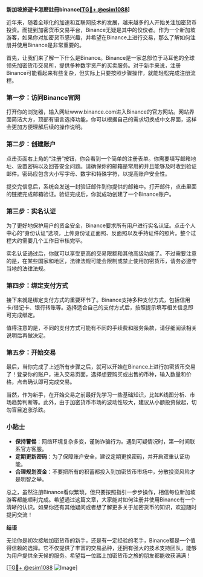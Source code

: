 **新加坡旅遊卡怎麽註冊binance[[TG💪+ @esim1088](https://t.me/s/esim1088)]**

近年来，随着全球化的加速和互联网技术的发展，越来越多的人开始关注加密货币投资。而提到加密货币交易平台，Binance无疑是其中的佼佼者。作为一个新加坡游客，如果你对加密货币感兴趣，并希望在Binance上进行交易，那么了解如何注册并使用Binance是非常重要的。

首先，让我们来了解一下什么是Binance。Binance是一家总部位于马耳他的全球领先加密货币交易所，提供多种数字资产的买卖服务。对于新手来说，注册Binance可能看起来有些复杂，但实际上只要按照步骤操作，就能轻松完成注册流程。

### 第一步：访问Binance官网

打开你的浏览器，输入网址www.binance.com进入Binance的官方网站。网站界面简洁大方，顶部有语言选择功能，你可以根据自己的需求切换成中文界面，这样会更加方便理解后续的操作说明。

### 第二步：创建账户

点击页面右上角的“注册”按钮，你会看到一个简单的注册表单。你需要填写邮箱地址、设置密码以及回答安全问题。请确保你的邮箱是常用的并且能够及时收到验证邮件。密码应包含大小写字母、数字和特殊字符，以提高账户安全性。

提交完信息后，系统会发送一封验证邮件到你提供的邮箱中。打开邮件，点击里面的链接完成邮箱验证。验证完成后，你就成功创建了一个Binance账户。

### 第三步：实名认证

为了更好地保护用户的资金安全，Binance要求所有用户进行实名认证。点击个人中心的“身份认证”选项，上传身份证正面照、反面照以及手持证件的照片。整个过程大约需要几个工作日审核完毕。

实名认证通过后，你就可以享受更高的交易限额和其他高级功能了。不过需要注意的是，在某些国家和地区，法律法规可能会限制或禁止使用加密货币，请务必遵守当地的法律法规。

### 第四步：绑定支付方式

接下来就是绑定支付方式的重要环节了。Binance支持多种支付方式，包括信用卡/借记卡、银行转账等。选择适合自己的支付方式后，按照提示填写相关信息即可完成绑定。

值得注意的是，不同的支付方式可能有不同的手续费和服务条款，请仔细阅读相关说明后再做决定。

### 第五步：开始交易

最后，当你完成了上述所有步骤之后，就可以开始在Binance上进行加密货币交易了！登录你的账户，进入交易页面，选择想要购买或出售的币种，输入数量和价格，点击确认即可完成交易。

当然，作为新手，在开始交易之前最好先学习一些基础知识，比如K线图分析、市场趋势判断等。此外，由于加密货币市场的波动性较大，建议从小额投资做起，切勿盲目追涨杀跌。

### 小贴士

- **保持警惕**：网络环境复杂多变，谨防诈骗行为。遇到可疑情况时，第一时间联系官方客服。
- **定期更新密码**：为了保障账户安全，建议定期更换密码，并开启双重认证功能。
- **合理规划资金**：不要把所有的积蓄都投入到加密货币市场中，分散投资风险才是明智之举。

总之，虽然注册Binance看似繁琐，但只要按照指引一步步操作，相信每位新加坡游客都能顺利完成。希望通过这篇文章，大家能对如何注册并使用Binance有一个清晰的认识。如果你还有其他疑问或者想了解更多关于加密货币的知识，欢迎随时提问交流！

**结语**

无论你是初次接触加密货币的新手，还是有一定经验的老手，Binance都是一个值得信赖的选择。它不仅提供了丰富的交易品种，还拥有强大的技术支持团队，能够为用户提供全天候的服务。希望每一位踏上加密货币之旅的朋友都能收获满满！

[[TG💪+ @esim1088](https://t.me/s/esim1088) ![Image](https://i.postimg.cc/4NQfJmqS/Snipaste-2025-05-13-00-14-12.png)]